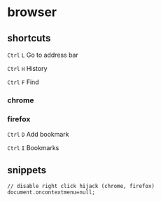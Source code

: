 # browser

## shortcuts

`Ctrl` `L` Go to address bar

`Ctrl` `H` History

`Ctrl` `F` Find


### chrome

### firefox

`Ctrl` `D` Add bookmark

`Ctrl` `I` Bookmarks


## snippets

```
// disable right click hijack (chrome, firefox)
document.oncontextmenu=null;
```
